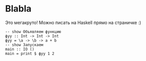 # Blabla

Это мегакруто! Можно писать на Haskell прямо на страничке :)

``` active haskell
-- show Объявляем функцию
фуу :: Int -> Int -> Int
фуу = \a -> \b -> a + b
-- show Запускаем
main :: IO ()
main = print $ фуу 1 2
```